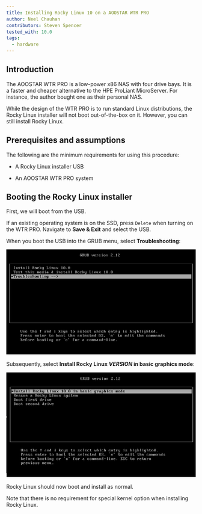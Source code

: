```yaml
---
title: Installing Rocky Linux 10 on a AOOSTAR WTR PRO
author: Neel Chauhan
contributors: Steven Spencer
tested_with: 10.0
tags:
  - hardware
---
```


## Introduction

The AOOSTAR WTR PRO is a low-power x86 NAS with four drive bays. It is a faster and cheaper alternative to the HPE ProLiant MicroServer. For instance, the author bought one as their personal NAS.

While the design of the WTR PRO is to run standard Linux distributions, the Rocky Linux installer will not boot out-of-the-box on it. However, you can still install Rocky Linux.

## Prerequisites and assumptions

The following are the minimum requirements for using this procedure:

* A Rocky Linux installer USB

* An AOOSTAR WTR PRO system

## Booting the Rocky Linux installer

First, we will boot from the USB.

If an existing operating system is on the SSD, press `Delete` when turning on the WTR PRO. Navigate to **Save &amp; Exit** and select the USB.

When you boot the USB into the GRUB menu, select **Troubleshooting**:

![GRUB Main Menu](../images/aoostar_1.png)

Subsequently, select **Install Rocky Linux *VERSION* in basic graphics mode**:

![GRUB Troubleshooting Menu](../images/aoostar_2.png)

Rocky Linux should now boot and install as normal.

Note that there is no requirement for special kernel option when installing Rocky Linux.
